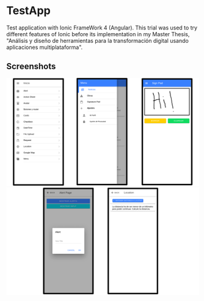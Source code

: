 # TestApp
Test application with Ionic FrameWork 4 (Angular). This trial was used to try different features of Ionic before its implementation in my Master Thesis, "Análisis y diseño de herramientas para la transformación digital usando aplicaciones multiplataforma".

## Screenshots

![Screenshot1](https://github.com/VicenteFL/TestApp/blob/master/Images/Imagen1.png)
![Screenshot2](https://github.com/VicenteFL/TestApp/blob/master/Images/Imagen2.png)


